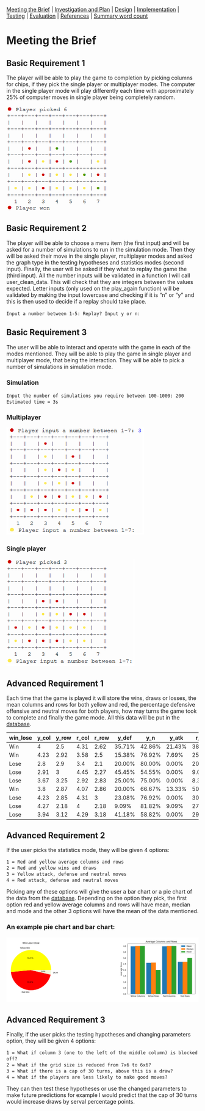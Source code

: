 [Meeting the Brief](Meeting_the_brief.md) |
[Investigation and Plan](Investigation_&_plan.md) |
[Design](Design.md) |
[Implementation](Implementation.md) |
[Testing](Testing.md) |
[Evaluation](Evaluation.md) |
[References](References.md) |
[Summary word count](Word_count.md)

# Meeting the Brief
## Basic Requirement 1
The player will be able to play the game to completion by picking columns for chips, if they pick the single player or multiplayer modes. The computer in the single player mode will play differently each time with approximately 25% of computer moves in single player being completely random.

![Finished_game.png](Images/Finished_game.png)

## Basic Requirement 2
The player will be able to choose a menu item (the first input) and will be asked for a number of simulations to run in the simulation mode. Then they will be asked their move in the single player, multiplayer modes and asked the graph type in the testing hypotheses and statistics modes (second input). Finally, the user will be asked if they what to replay the game the (third input). All the number inputs will be validated in a function I will call user_clean_data. This will check that they are integers between the values expected. Letter inputs (only used on the play_again function) will be validated by making the input lowercase and checking if it is “n” or “y” and this is then used to decide if a replay should take place.

`Input a number between 1-5: Replay? Input y or n:`

## Basic Requirement 3
The user will be able to interact and operate with the game in each of the modes mentioned. They will be able to play the game in single player and multiplayer mode, that being the interaction. They will be able to pick a number of simulations in simulation mode.

### Simulation

```
Input the number of simulations you require between 100-1000: 200
Estimated time = 3s
```

### Multiplayer ###

![Multiplayer.png](Images/Multiplayer.png)

### Single player

![Single_player.png](Images/Single_player.png)

## Advanced Requirement 1
Each time that the game is played it will store the wins, draws or losses, the mean columns and rows for both yellow and red, the percentage defensive offensive and neutral moves for both players, how may turns the game took to complete and finally the game mode. All this data will be put in the [database](database.csv).

| win_lose | y_col | y_row | r_col | r_row | y_def  | y_n    | y_atk  | r_def  | r_n    | r_atk  | turn | g_type |
|----------|-------|-------|-------|-------|--------|--------|--------|--------|--------|--------|------|--------|
| Win      | 4     | 2.5   | 4.31  | 2.62  | 35.71% | 42.86% | 21.43% | 38.46% | 53.85% | 7.69%  | 27   | Sim    |
| Win      | 4.23  | 2.92  | 3.58  | 2.5   | 15.38% | 76.92% | 7.69%  | 25.00% | 75.00% | 0.00%  | 25   | Sim    |
| Lose     | 2.8   | 2.9   | 3.4   | 2.1   | 20.00% | 80.00% | 0.00%  | 20.00% | 60.00% | 20.00% | 20   | Sim    |
| Lose     | 2.91  | 3     | 4.45  | 2.27  | 45.45% | 54.55% | 0.00%  | 9.09%  | 54.55% | 36.36% | 22   | Sim    |
| Lose     | 3.67  | 3.25  | 2.92  | 2.83  | 25.00% | 75.00% | 0.00%  | 8.33%  | 83.33% | 8.33%  | 24   | Sim    |
| Win      | 3.8   | 2.87  | 4.07  | 2.86  | 20.00% | 66.67% | 13.33% | 50.00% | 50.00% | 0.00%  | 29   | Sim    |
| Lose     | 4.23  | 2.85  | 4.31  | 3     | 23.08% | 76.92% | 0.00%  | 30.77% | 61.54% | 7.69%  | 26   | Sim    |
| Lose     | 4.27  | 2.18  | 4     | 2.18  | 9.09%  | 81.82% | 9.09%  | 27.27% | 63.64% | 9.09%  | 22   | Sim    |
| Lose     | 3.94  | 3.12  | 4.29  | 3.18  | 41.18% | 58.82% | 0.00%  | 29.41% | 58.82% | 11.76% | 34   | Sim    |

## Advanced Requirement 2
If the user picks the statistics mode, they will be given 4 options:
```
1 = Red and yellow average columns and rows
2 = Red and yellow wins and draws
3 = Yellow attack, defense and neutral moves
4 = Red attack, defense and neutral moves
```
Picking any of these options will give the user a bar chart or a pie chart of the data from the [database](database.csv). Depending on the option they pick, the first option red and yellow average columns and rows will have mean, median and mode and the other 3 options will have the mean of the data mentioned.

### An example pie chart and bar chart:

![Pie_&_bar_chart.png](Images/Pie_&_bar_chart.png)

## Advanced Requirement 3
Finally, if the user picks the testing hypotheses and changing parameters option, they will be given 4 options:
```
1 = What if column 3 (one to the left of the middle column) is blocked off?
2 = What if the grid size is reduced from 7x6 to 6x6?
3 = What if there is a cap of 30 turns, above this is a draw?
4 = What if the players are less likely to make good moves?
```
They can then test these hypotheses or use the changed parameters to make future predictions for example I would predict that the cap of 30 turns would increase draws by serval percentage points.